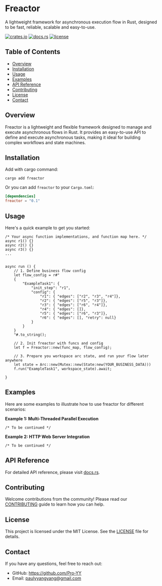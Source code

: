 # Freactor

A lightweight framework for asynchronous execution flow in Rust, designed to be fast, reliable, scalable and easy-to-use.

[![crates.io](https://img.shields.io/crates/v/freactor)](https://crates.io/crates/freactor)
[![docs.rs](https://docs.rs/freactor/badge.svg)](https://docs.rs/freactor/latest/freactor/)
[![license](https://img.shields.io/crates/l/freactor)](LICENSE)

## Table of Contents

- [Overview](#overview)
- [Installation](#installation)
- [Usage](#usage)
- [Examples](#examples)
- [API Reference](#api-reference)
- [Contributing](#contributing)
- [License](#license)
- [Contact](#contact)

## Overview

Freactor is a lightweight and flexible framework designed to manage and execute asynchronous flows in Rust. It provides an easy-to-use API to define and execute asynchronous tasks, making it ideal for building complex workflows and state machines.

## Installation

Add with cargo command:
```
cargo add freactor
```

Or you can add `freactor` to your `Cargo.toml`:
```toml
[dependencies]
freactor = "0.1"
```

## Usage

Here's a quick example to get you started:
```
/* Your async function implementations, and function map here. */
async r1() {}
async r2() {}
async r3() {}
...


async run () {
    // 1. Define business flow config 
    let flow_config = r#"
    {
        "ExampleTask1": {
            "init_step": "r1",
            "config": {
                "r1": { "edges": ["r2", "r3", "r4"]},
                "r2": { "edges": ["r5", "r3"]},
                "r3": { "edges": ["r6", "r4"]},
                "r4": { "edges": []},
                "r5": { "edges": ["r6", "r3"]},
                "r6": { "edges": [], "retry": null}
            }
        }
    }
    "#.to_string();

    // 2. Init freactor with funcs and config    
    let f = Freactor::new(func_map, flow_config);

    // 3. Prepare you workspace arc state, and run your flow later anywhere
    let state = Arc::new(Mutex::new(State:new(YOUR_BUSINESS_DATA)))
    f.run("ExampleTask1", workspace_state).await;

}
```

## Examples

Here are some examples to illustrate how to use freactor for different scenarios:

**Example 1: Multi-Threaded Parallel Execution**
```
/* To be continued */
```

**Example 2: HTTP Web Server Integration**
```
/* To be continued */
```


## API Reference

For detailed API reference, please visit [docs.rs](https://docs.rs/freactor/latest/freactor/).

## Contributing

Welcome contributions from the community! Please read our [CONTRIBUTING](CONTRIBUTING.md) guide to learn how you can help.

## License

This project is licensed under the MIT License. See the [LICENSE](LICENSE) file for details.

## Contact

If you have any questions, feel free to reach out:

- GitHub: https://github.com/Pro-YY
- Email: paulyyangyang@gmail.com
